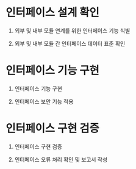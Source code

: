 # 인터페이스 설계 확인

1. 외부 및 내부 모듈 연계를 위한 인터페이스 기능 식별

2. 외부 및 내부 모듈 간 인터페이스 데이터 표준 확인

# 인터페이스 기능 구현

1. 인터페이스 기능 구현

2. 인터페이스 보안 기능 적용

# 인터페이스 구현 검증

1. 인터페이스 구현 검증

2. 인터페이스 오류 처리 확인 및 보고서 작성

